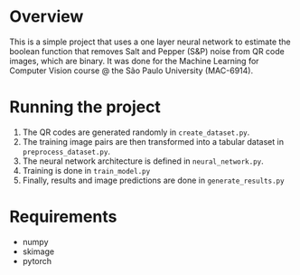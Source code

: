 # Overview
This is a simple project that uses a one layer neural network to estimate
the boolean function that removes Salt and Pepper (S&P) noise from QR code
images, which are binary. It was done for the Machine Learning for
Computer Vision course @ the São Paulo University (MAC-6914).


# Running the project

1. The QR codes are generated randomly in `create_dataset.py`.
2. The training image pairs are then transformed into a tabular dataset in
`preprocess_dataset.py`.
3. The neural network architecture is defined in `neural_network.py`.
4. Training is done in `train_model.py`
5. Finally, results and image predictions are done in `generate_results.py`


# Requirements
* numpy
* skimage
* pytorch
